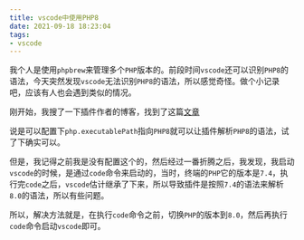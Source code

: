 ```yaml
---
title: vscode中使用PHP8
date: 2021-09-18 18:23:04
tags:
- vscode
---
```


我个人是使用`phpbrew`来管理多个`PHP`版本的。前段时间`vscode`还可以识别`PHP8`的语法，今天突然发现`vscode`无法识别`PHP8`的语法，所以感觉奇怪。做个小记录吧，应该有人也会遇到类似的情况。

刚开始，我搜了一下插件作者的博客，找到了这篇[文章](https://blog.devsense.com/2020/php-8-visual-studio-code)

说是可以配置下`php.executablePath`指向`PHP8`就可以让插件解析`PHP8`的语法，试了下确实可以。

但是，我记得之前我是没有配置这个的，然后经过一番折腾之后，我发现，我启动`vscode`的时候，是通过`code`命令来启动的，当时，终端的`PHP`它的版本是`7.4`，执行完`code`之后，`vscode`估计继承了下来，所以导致插件是按照`7.4`的语法来解析`8.0`的语法，所以有些问题。

所以，解决方法就是，在执行`code`命令之前，切换`PHP`的版本到`8.0`，然后再执行`code`命令启动`vscode`即可。
